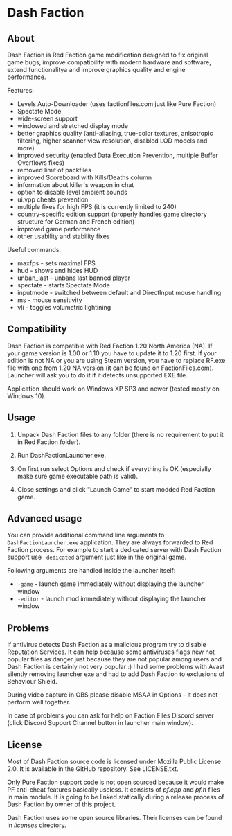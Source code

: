 Dash Faction
============

About
-----
Dash Faction is Red Faction game modification designed to fix original game bugs, improve compatibility with modern
hardware and software, extend functionalitya and improve graphics quality and engine performance.

Features:
- Levels Auto-Downloader (uses factionfiles.com just like Pure Faction)
- Spectate Mode
- wide-screen support
- windowed and stretched display mode
- better graphics quality (anti-aliasing, true-color textures, anisotropic filtering, higher scanner view resolution, disabled LOD models and more)
- improved security (enabled Data Execution Prevention, multiple Buffer Overflows fixes)
- removed limit of packfiles
- improved Scoreboard with Kills/Deaths column
- information about killer's weapon in chat
- option to disable level ambient sounds
- ui.vpp cheats prevention
- multiple fixes for high FPS (it is currently limited to 240)
- country-specific edition support (properly handles game directory structure for German and French edition)
- improved game performance
- other usability and stability fixes

Useful commands:
- maxfps <limit> - sets maximal FPS
- hud - shows and hides HUD
- unban_last - unbans last banned player
- spectate <player> - starts Spectate Mode
- inputmode - switched between default and DirectInput mouse handling
- ms <value> - mouse sensitivity
- vli - toggles volumetric lightining

Compatibility
-------------
Dash Faction is compatible with Red Faction 1.20 North America (NA).
If your game version is 1.00 or 1.10 you have to update it to 1.20 first.
If your edition is not NA or you are using Steam version, you have to replace RF.exe file with one from
1.20 NA version (it can be found on FactionFiles.com). Launcher will ask you to do it if it detects
unsupported EXE file.

Application should work on Windows XP SP3 and newer (tested mostly on Windows 10).

Usage
-----
1. Unpack Dash Faction files to any folder (there is no requirement to put it in Red Faction folder).

2. Run DashFactionLauncher.exe.

3. On first run select Options and check if everything is OK (especially make sure game executable path is valid).

4. Close settings and click "Launch Game" to start modded Red Faction game.

Advanced usage
--------------
You can provide additional command line arguments to `DashFactionLauncher.exe` application. They are always forwarded
to Red Faction process. For example to start a dedicated server with Dash Faction support use `-dedicated` argument
just like in the original game.

Following arguments are handled inside the launcher itself:

* `-game` - launch game immediately without displaying the launcher window
* `-editor` - launch mod immediately without displaying the launcher window

Problems
--------
If antivirus detects Dash Faction as a malicious program try to disable Reputation Services. It can help
because some antiviruses flags new not popular files as danger just because they are not popular among users
and Dash Faction is certainly not very popular :)
I had some problems with Avast silently removing launcher exe and had to add Dash Faction to exclusions of
Behaviour Shield.

During video capture in OBS please disable MSAA in Options - it does not perform well together.

In case of problems you can ask for help on Faction Files Discord server (click Discord Support Channel button in
launcher main window).

License
-------
Most of Dash Faction source code is licensed under Mozilla Public License 2.0. It is available in the GitHub repository.
See LICENSE.txt.

Only Pure Faction support code is not open sourced because it would make PF anti-cheat features basically useless.
It consists of *pf.cpp* and *pf.h* files in main module. It is going to be linked statically during a release process
of Dash Faction by owner of this project.

Dash Faction uses some open source libraries. Their licenses can be found in *licenses* directory.
